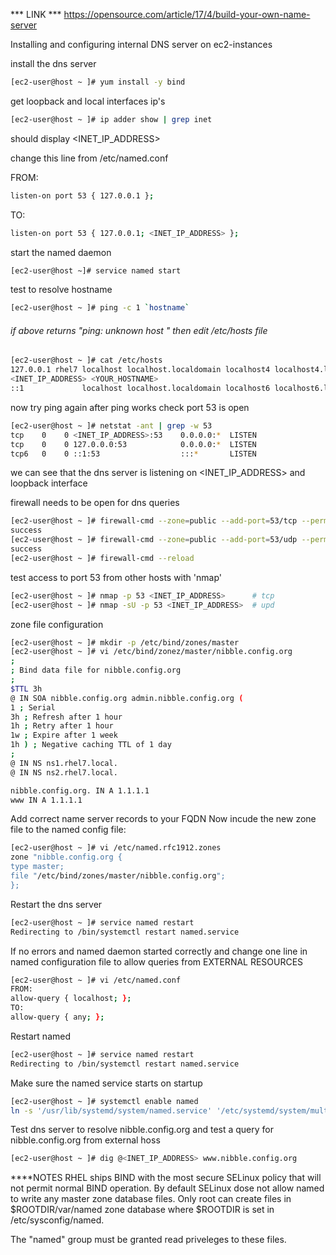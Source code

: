 *** LINK *** https://opensource.com/article/17/4/build-your-own-name-server

Installing and configuring internal DNS server on ec2-instances


install the dns server
```bash
[ec2-user@host ~ ]# yum install -y bind
```

 get loopback and local interfaces ip's

```bash
[ec2-user@host ~ ]# ip adder show | grep inet
```
 should display <INET_IP_ADDRESS>


change this line from /etc/named.conf

FROM:
```bash
listen-on port 53 { 127.0.0.1 };
```
TO:
```bash
listen-on port 53 { 127.0.0.1; <INET_IP_ADDRESS> };
```

 start the named daemon
```bash
[ec2-user@host ~]# service named start
```

 test to resolve hostname
```bash
[ec2-user@host ~ ]# ping -c 1 `hostname`
```
###### if above returns "ping: unknown host <hostname>" then edit /etc/hosts file
```bash
[ec2-user@host ~ ]# cat /etc/hosts
127.0.0.1 rhel7 localhost localhost.localdomain localhost4 localhost4.localdomain4
<INET_IP_ADDRESS> <YOUR_HOSTNAME>
::1             localhost localhost.localdomain localhost6 localhost6.localdomain6
```
 now try ping again
 after ping works check port 53 is open

```bash
[ec2-user@host ~ ]# netstat -ant | grep -w 53
tcp    0    0 <INET_IP_ADDRESS>:53    0.0.0.0:*  LISTEN
tcp    0    0 127.0.0.0:53            0.0.0.0:*  LISTEN
tcp6   0    0 ::1:53                  :::*       LISTEN
```

 we can see that the dns server
 is listening on <INET_IP_ADDRESS>
 and loopback interface



 firewall needs to be open for dns queries
```bash
[ec2-user@host ~ ]# firewall-cmd --zone=public --add-port=53/tcp --permanent
success
[ec2-user@host ~ ]# firewall-cmd --zone=public --add-port=53/udp --permanent
success
[ec2-user@host ~ ]# firewall-cmd --reload
```

 test access to port 53 from other hosts with 'nmap'
```bash
[ec2-user@host ~ ]# nmap -p 53 <INET_IP_ADDRESS>      # tcp
[ec2-user@host ~ ]# nmap -sU -p 53 <INET_IP_ADDRESS>  # upd
```


 zone file configuration
```bash
[ec2-user@host ~ ]# mkdir -p /etc/bind/zones/master
[ec2-user@host ~ ]# vi /etc/bind/zonez/master/nibble.config.org
;
; Bind data file for nibble.config.org
;
$TTL 3h
@ IN SOA nibble.config.org admin.nibble.config.org (
1 ; Serial
3h ; Refresh after 1 hour
1h ; Retry after 1 hour
1w ; Expire after 1 week
1h ) ; Negative caching TTL of 1 day
;
@ IN NS ns1.rhel7.local.
@ IN NS ns2.rhel7.local.

nibble.config.org. IN A 1.1.1.1
www IN A 1.1.1.1
```

 Add correct name server records to your FQDN
 Now incude the new zone file to the named config file:
```bash
[ec2-user@host ~ ]# vi /etc/named.rfc1912.zones
zone "nibble.config.org {
type master;
file "/etc/bind/zones/master/nibble.config.org";
};
```

 Restart the dns server
```bash
[ec2-user@host ~ ]# service named restart
Redirecting to /bin/systemctl restart named.service
```

 If no errors and named daemon started correctly and
 change one line in named configuration file to
 allow queries from EXTERNAL RESOURCES
```bash
[ec2-user@host ~ ]# vi /etc/named.conf
FROM:
allow-query { localhost; };
TO:
allow-query { any; };
```

 Restart named
```bash
[ec2-user@host ~ ]# service named restart
Redirecting to /bin/systemctl restart named.service
```

 Make sure the named service starts on startup
```bash
[ec2-user@host ~ ]# systemctl enable named
ln -s '/usr/lib/systemd/system/named.service' '/etc/systemd/system/multi-user.target.wants/named.service'
```



 Test dns server to resolve nibble.config.org
 and test a query for nibble.config.org
 from external hoss

```bash
[ec2-user@host ~ ]# dig @<INET_IP_ADDRESS> www.nibble.config.org
```





****NOTES
RHEL ships BIND with the most secure SELinux policy that will not permit normal BIND operation.
By default SELinux dose not allow named to write any master zone database files.
Only root can create files in $ROOTDIR/var/named zone database where $ROOTDIR is set in /etc/sysconfig/named.

The "named" group must be granted read priveleges to these files.




